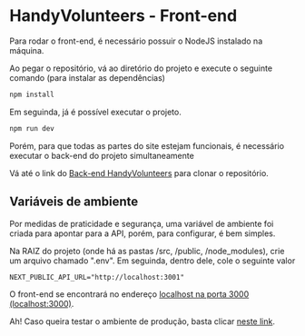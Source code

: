 # HandyVolunteers - Front-end

Para rodar o front-end, é necessário possuir o NodeJS instalado na máquina.

Ao pegar o repositório, vá ao diretório do projeto e execute o seguinte comando (para instalar as dependências)

```bash
npm install
```

Em seguinda, já é possível executar o projeto.

```bash
npm run dev
```

Porém, para que todas as partes do site estejam funcionais, é necessário executar o back-end do projeto
simultaneamente

Vá até o link do [Back-end HandyVolunteers](https://github.com/gabrielgsd1/api-handy-volunteers) para clonar o repositório.


## Variáveis de ambiente

Por medidas de praticidade e segurança, uma variável de ambiente foi criada para apontar para a API, porém, para configurar, é bem simples. 

Na RAIZ do projeto (onde há as pastas /src, /public, /node_modules), crie um arquivo chamado ".env". Em seguinda, dentro dele, cole o seguinte valor

```
NEXT_PUBLIC_API_URL="http://localhost:3001"
```

O front-end se encontrará no endereço [localhost na porta 3000 (localhost:3000)](http://localhost:3000).

Ah! Caso queira testar o ambiente de produção, basta clicar [neste link](https://preeminent-crepe-0fa736.netlify.app/).